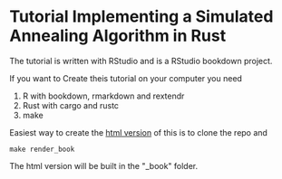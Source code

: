 # Tutorial Implementing a Simulated Annealing Algorithm in Rust

The tutorial is written with RStudio and is a RStudio bookdown project.

If you want to Create theis tutorial on your computer you need 

 1. R with bookdown, rmarkdown and rextendr
 2. Rust with cargo and rustc
 3. make

Easiest way to create the [html version](https://stela2502.github.io/tutorial_rust_simulated_annealing/using-rust-to-implement-the-simulatied-annealing-algorithm.html) of this is to clone the repo and

```
make render_book
```

The html version will be built in the "_book" folder.